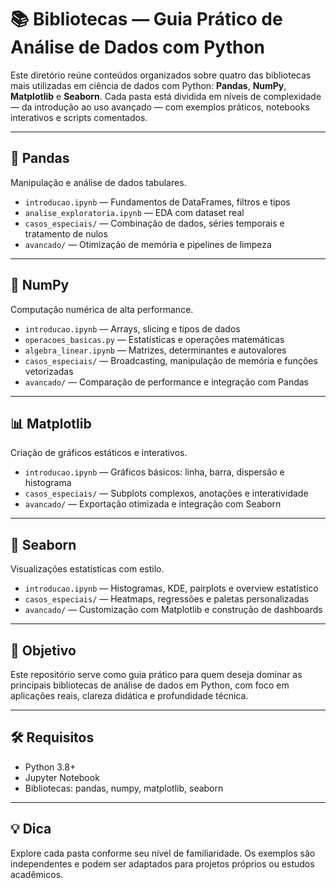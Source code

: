 # 📚 Bibliotecas — Guia Prático de Análise de Dados com Python

Este diretório reúne conteúdos organizados sobre quatro das bibliotecas mais utilizadas em ciência de dados com Python: **Pandas**, **NumPy**, **Matplotlib** e **Seaborn**. Cada pasta está dividida em níveis de complexidade — da introdução ao uso avançado — com exemplos práticos, notebooks interativos e scripts comentados.

---

## 🐼 Pandas

Manipulação e análise de dados tabulares.

- `introducao.ipynb` — Fundamentos de DataFrames, filtros e tipos
- `analise_exploratoria.ipynb` — EDA com dataset real
- `casos_especiais/` — Combinação de dados, séries temporais e tratamento de nulos
- `avancado/` — Otimização de memória e pipelines de limpeza

---

## 🔢 NumPy

Computação numérica de alta performance.

- `introducao.ipynb` — Arrays, slicing e tipos de dados
- `operacoes_basicas.py` — Estatísticas e operações matemáticas
- `algebra_linear.ipynb` — Matrizes, determinantes e autovalores
- `casos_especiais/` — Broadcasting, manipulação de memória e funções vetorizadas
- `avancado/` — Comparação de performance e integração com Pandas

---

## 📊 Matplotlib

Criação de gráficos estáticos e interativos.

- `introducao.ipynb` — Gráficos básicos: linha, barra, dispersão e histograma
- `casos_especiais/` — Subplots complexos, anotações e interatividade
- `avancado/` — Exportação otimizada e integração com Seaborn

---

## 🎨 Seaborn

Visualizações estatísticas com estilo.

- `introducao.ipynb` — Histogramas, KDE, pairplots e overview estatístico
- `casos_especiais/` — Heatmaps, regressões e paletas personalizadas
- `avancado/` — Customização com Matplotlib e construção de dashboards

---

## 🎯 Objetivo

Este repositório serve como guia prático para quem deseja dominar as principais bibliotecas de análise de dados em Python, com foco em aplicações reais, clareza didática e profundidade técnica.

---

## 🛠️ Requisitos

- Python 3.8+
- Jupyter Notebook
- Bibliotecas: pandas, numpy, matplotlib, seaborn

---

## 💡 Dica

Explore cada pasta conforme seu nível de familiaridade. Os exemplos são independentes e podem ser adaptados para projetos próprios ou estudos acadêmicos.
